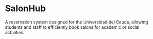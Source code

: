 # SalonHub
A reservation system designed for the Universidad del Cauca, allowing students and staff to efficiently book salons for academic or social activities. 
